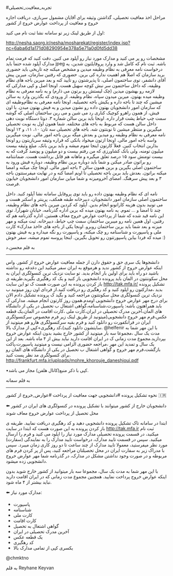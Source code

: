 #تجربه_معافیت_تحصیلی

مراحل اخذ معافیت تحصیلی، گذاشتن وثیقه برای آقایان مشمول سربازی، دریافت اجازه خروج و معافیت از پرداخت عوارض خروج از کشور

اول از طریق لینک زیر تو سامانه نشا ثبت نام می کنید:

http://nesha.saorg.ir/nesha/mosharekat/register/index.jsp?nc=6aba6d1a171d08290954e378a5e71a0d0fd5dd38

 مشخصات رو پر می کنید و مدارک مورد نیاز رو آپلود می کنین. دقت کنید که فرمت تمام مدارک آپلود شده حتمأ باید jpeg باشه. ثبت نام‌ که کامل شد و وارد پروفایلتون شدین، یه درخواست نامه معرفی به نظام وظیفه میدین و مشخص میکنه چه تاریخی باید حضوری برید سازمان که اصلأ هم اهمیت نداره کی برین. حضوری که رفتین سازمان، میرین پیش آقای دانشفر، توی ساختمون اصلی، تا پذیرشتون رو تأیید کنه و بعد میرین باجه های نظام وظیفه، که داخل ساختمون سر نبش کوچه سهیل هست. اونجا اصل و کپی مدارکی که لازمه رو بهشون میدین (چک لیستش رو برتون می ذارم) و یه نامه معرفی به نظام وظیفه میده بهتون.
میرین میدون سپاه، نظام وظیفه. از ورودی که بگذرین وارد یه سالن میشین که چند تا باجه داره و یکیش باجه تحصیلیه. اونجا نامه معرفی به نظام‌وظیفه ای که سازمان امور دانشجویان بهتون داده رو ‌نشون میدین و یه فیش بهتون میدن. با اون فیش، از همون راهرو ‌کوچیک کناری رد می شین و‌ می رین ساختمان اصلی که گوشه سمت چپ حیاط پشت قرار داره. اونجا باید برین سالن شماره ۳. دو‌تا دستگاه نوبت دهی داخل سالن هست که مربوط به باجه های مختلفه. شما همون اول یه ‌نوبت تحصیلی میگیرین و ‌منتظر میشین تا نوبتتون شه. باجه های تحصیلی سه تان: ۱۰، ۱۱، و ۱۲
اونجا نامه معرفی به نظام وظیفه رو‌ میدین و بعدش میگه برین باجه امور مالی. نوبت میگیرین واسه باجه امور مالی. اونجا ازتون میخواد بانکی که قراره وثیقه سربازیتون رو اونجا بذارین ‌انتخاب کنین. 
فعلأ کارتون اینجا تموم میشه و باید برین بانک. مبلغ وثیقه بیست میلیون تومنه، ولی بانک کشاورزی که من رفتم بیست و‌ دو‌ میلیون و پونصد گرفت که به بیست تومنش سود ۱۵ درصد تعلق میگیره و ماهانه هم قابل برداشت هست. ضمانتنامه رو براتون صادر میکنن و شما باید دوباره برین نظام وظیفه، دوباره فیش ورود به ساختمون اصلی بگیرین و برین همون سالن ۳ باجه امور مالی. اونجا چک میکنه و امضا میکنه براتون. بعدش باید برین باجه تحصیلی تا اونم امضا کنه و‌ در نهایت میفرستتون باجه ۳ و بعد پیش سرهنگ. امضای آخرو‌میزنه و شما میاین سازمان امور دانشجویان خیابون فرصت.

نامه ای که نظام وظیفه بهتون داده رو باید توی پروفایل سامانه نشا آپلود کنید. داخل ساختمون اصلی سازمان امور دانشجویان، دبیرخانه طبقه همکف، پرینتر و ‌اسکنر هست و ‌می تونید بدون هزینه کاراتونو انجام بدین. آپلود که کردین میرین باجه های نظام وظیفه، چند تا امضا و ... تموم. یه نامه بهتون میده که برین اداره گذرنامه، خیابان شهرآرا. توی این نامه قید شده که شما از پرداخت عوارض خروج معاف هستین.
اداره گذرنامه هم که رفتین، اول همین نامه رو میبرین ساختمان سمت چپ حیاط، دبیرخانه. ثبت میکنه و مهر میزنه و بعد شما باید برین ساختمان روبرو. اونجا یکی از باجه های «اخذ مدارک» کارت ملی و پاسپورت و شناسنامه رو چک میکنه، و پاسپورت رو‌ نگه میداره و یه فیش بهتون میده که فردا بیاین پاسپورتتون رو تحویل بگیرین. 
اینجا پروسه تموم میشه، سفر خوش :)

به قلم  محسن.د

--------
دانشجوها یک سری حق و حقوق دارن از جمله معافیت عوارض خروج از کشور.
واس اینکه عوارض خروج از کشور ندید و هرموقع به ایران سفر میکنید این دغدغه رو نداشته باشید دو راه باید برای اولین بار انجام بدید.
تو سایت نزدیک ترین کنسولگری ایران به محل سکونتتون در المان باید پرونده دانشجویی باز کنید و یک کد رهگیری بگیرید.طریقه ی باز کردن پرونده به این صورت هست ک تو این سایت http://tak.mfa.ir/ تشکیل پرونده بدید ،مدارکتون رو اپلود کنید و کد رهگیری رو دریافت کنید.از فردای اون روز میتونید ب نزدیک ترین کنسولگری محل سکونتتون مراجعه کنید و بگید ک پرونده تشکیل دادم الان برای درج مهر عوارض خروج دانشجویی اومدم.همون روز کارتون انجام میشه.
مدارکی ک باید همراهتون باشه:
پاسپورت،شناسنامه،گواهی اشتغال ب تحصیل در یکی از دانشگاه های المان،آخرین مدرک تحصیلی در ایران،کارت ملی ،کارت اقامت در المان،یک قطعه عکس،فرم مهر خروج دانشجویی(میتونید از طریق لینک زیر فرم مخصوص سرکنسولگری ایران در فرانکفورت رو دانلود کنید و فرم بقیه سرکنسولگری هارو هم میتونید از سایتشون دانلود کنید)،کد رهگیری+کپی از مدارک بالا.
@helfenir
با این مهر شما به مدت یک سال ،مجموعا سه بار میتونید از کشور خارج بشید بدون اینکه عوارض خروج بپردازید.مجموع مدت زمانی ک در ایران اقامت دارید نباید بیش از ۴ ماه باشه.
بعد از این یک سال و تمدید این مهر ،مراجعه حضوری الزامی نیست و میتونید پاسپورت،پاکت بازگشت،فرم مهر خروج و گواهی اشتغال ب تحصیل در یکی از دانشگاه های المان رو برای کنسولگری مد نظر پست کنید.
http://frankfurt.mfa.ir/uploads/mohre_khorouje_daneshjoui.pdf


•کپی با ذکر منبع(کانال هلفن) مجاز می باشد.

به قلم سمانه

--------

نحوه تشکیل پرونده #دانشجویی جهت معافیت از پرداخت #عوارض_خروج از کشور 🇮🇷

:arrow_left: دانشجویان خارج از کشور میتوانند با تشکیل پرونده در کنسولگری های ایران در کشور محل تحصیل از پرداخت عوارض خروج معاف شوند 

ابتدا در سامانه تاک تشکیل پرونده دانشجویی دهید و کد رهگیری دریافت نمایید. طریقه ی باز کردن پرونده به این صورت هست که ابتدا در سایت
http://tak.mfa.ir
ثبت نام میکنید، در قسمت پرونده تحصیلی مدارک مورد نیاز را اپلود می کنید و فرم را ارسال میکنید. سپس در قسمت تایید مدارک، درخواست تایید مدارک را به نمایندگی (سفارت) مورد نظر میفرستید، معمولا تایید مدارک از چند ساعت تا دو روز کاری زمان میبرد. سپس با مدراک زیر به سفارت ایران در محل تحصیلتان مراجعه کنید، پس از پر کردن فرم های مربوطه و در صورت وجود نداشتن مشکل در مدارک، در گذرنامه شما مهر عوارض خروج دانشجویی زده میشود. 

 با این مهر شما به مدت یک سال، مجموعا سه بار میتوانید از کشور خارج شوید بدون اینکه عوارض خروج پرداخت نمایید. همچنین مجموع مدت زمانی که در ایران اقامت دارید نباید بیشتر از ۴ ماه شود.

:arrow_left: مدارک مورد نیاز:
- پاسپورت
- شناسنامه
- کارت ملی 
- کارت اقامت 
- گواهی اشتغال به تحصیل 
- آخرین مدرک تحصیلی در ایران
- یک قطعه عکس
- کد رهگیری
- یکسری کپی از تمامی مدارک بالا

@chmktno

به قلم  Reyhane Keyvan